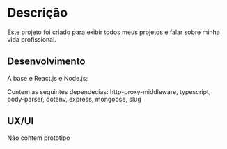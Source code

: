 # Descrição

Este projeto foi criado para exibir todos meus projetos e falar sobre minha vida profissional.

## Desenvolvimento

A base é React.js e Node.js;

Contem as seguintes dependecias:
    http-proxy-middleware,
    typescript,
    body-parser,
    dotenv,
    express,
    mongoose,
    slug

## UX/UI

Não contem prototipo